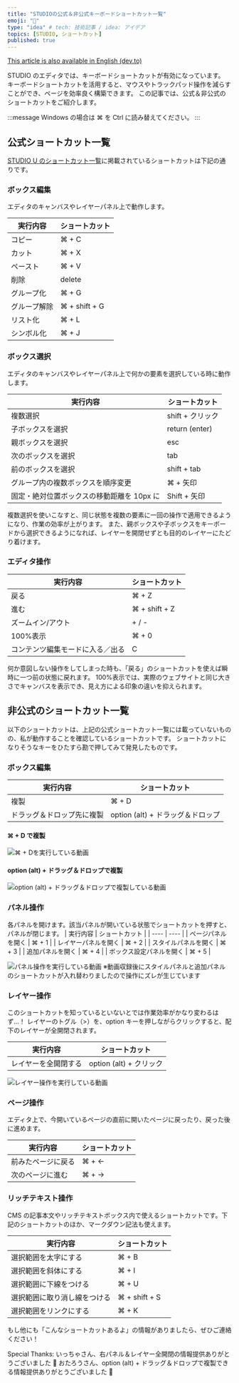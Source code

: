 ```yaml
---
title: "STUDIOの公式＆非公式キーボードショートカット一覧"
emoji: "💠"
type: "idea" # tech: 技術記事 / idea: アイデア
topics: [STUDIO, ショートカット]
published: true
---
```


[This article is also available in English (dev.to)](https://dev.to/ayumisato/official-unofficial-studio-keyboard-shortcuts-list-ejd)

STUDIO のエディタでは、キーボードショートカットが有効になっています。
キーボードショートカットを活用すると、マウスやトラックパッド操作を減らすことができ、ページを効率良く構築できます。
この記事では、公式＆非公式のショートカットをご紹介します。

:::message
Windows の場合は ⌘ を Ctrl に読み替えてください。
:::

## 公式ショートカット一覧

[STUDIO U のショートカット一覧](https://help.studio.design/ja/articles/4062139-%E3%82%B7%E3%83%A7%E3%83%BC%E3%83%88%E3%82%AB%E3%83%83%E3%83%88%E4%B8%80%E8%A6%A7)に掲載されているショートカットは下記の通りです。

### ボックス編集

エディタのキャンバスやレイヤーパネル上で動作します。

| 実行内容     | ショートカット |
| ------------ | -------------- |
| コピー       | ⌘ + C          |
| カット       | ⌘ + X          |
| ペースト     | ⌘ + V          |
| 削除         | delete         |
| グループ化   | ⌘ + G          |
| グループ解除 | ⌘ + shift + G  |
| リスト化     | ⌘ + L          |
| シンボル化   | ⌘ + J          |

### ボックス選択

エディタのキャンバスやレイヤーパネル上で何かの要素を選択している時に動作します。

| 実行内容                                   | ショートカット   |
| ------------------------------------------ | ---------------- |
| 複数選択                                   | shift + クリック |
| 子ボックスを選択                           | return (enter)   |
| 親ボックスを選択                           | esc              |
| 次のボックスを選択                         | tab              |
| 前のボックスを選択                         | shift + tab      |
| グループ内の複数ボックスを順序変更         | ⌘ + 矢印         |
| 固定・絶対位置ボックスの移動距離を 10px に | Shift + 矢印     |

複数選択を使いこなすと、同じ状態を複数の要素に一回の操作で適用できるようになり、作業の効率が上がります。
また、親ボックスや子ボックスをキーボードから選択できるようになれば、レイヤーを開閉せずとも目的のレイヤーにたどり着けます。

### エディタ操作

| 実行内容                         | ショートカット |
| -------------------------------- | -------------- |
| 戻る                             | ⌘ + Z          |
| 進む                             | ⌘ + shift + Z  |
| ズームイン/アウト                | + / -          |
| 100%表示                         | ⌘ + 0          |
| コンテンツ編集モードに入る／出る | C              |

何か意図しない操作をしてしまった時も、「戻る」のショートカットを使えば瞬時に一つ前の状態に戻れます。
100%表示では、実際のウェブサイトと同じ大きさでキャンバスを表示でき、見え方による印象の違いを抑えられます。

## 非公式のショートカット一覧

以下のショートカットは、上記の公式ショートカット一覧には載っていないものの、私が動作することを確認しているショートカットです。
ショートカットになりそうなキーをひたすら勘で押してみて発見したものです。

### ボックス編集

| 実行内容                   | ショートカット                    |
| -------------------------- | --------------------------------- |
| 複製                       | ⌘ + D                             |
| ドラッグ＆ドロップ先に複製 | option (alt) + ドラッグ＆ドロップ |

#### ⌘ + D で複製

![⌘ + Dを実行している動画](/images/studio-keyboard-shortcuts/d.gif)

#### option (alt) + ドラッグ＆ドロップで複製

![option (alt) + ドラッグ＆ドロップで複製している動画](/images/studio-keyboard-shortcuts/option_drag.gif)

### パネル操作

各パネルを開けます。該当パネルが開いている状態でショートカットを押すと、パネルが閉じます。
| 実行内容 | ショートカット |
| ---- | ---- |
| ページパネルを開く | ⌘ + 1 |
| レイヤーパネルを開く | ⌘ + 2 |
| スタイルパネルを開く | ⌘ + 3 |
| 追加パネルを開く | ⌘ + 4 |
| ボックス設定パネルを開く | ⌘ + 5 |

![パネル操作を実行している動画](/images/studio-keyboard-shortcuts/panel.gif)
※動画収録後にスタイルパネルと追加パネルのショートカットが入れ替わりましたので操作にズレが生じています

### レイヤー操作

このショートカットを知っているといないとでは作業効率がかなり変わるはず…！
レイヤーのトグル（>）を、option キーを押しながらクリックすると、配下のレイヤーが全開閉されます。

| 実行内容             | ショートカット          |
| -------------------- | ----------------------- |
| レイヤーを全開閉する | option (alt) + クリック |

![レイヤー操作を実行している動画](/images/studio-keyboard-shortcuts/option.gif)

### ページ操作

エディタ上で、今開いているページの直前に開いたページに戻ったり、戻った後に進めます。

| 実行内容           | ショートカット |
| ------------------ | -------------- |
| 前みたページに戻る | ⌘ + ←          |
| 次のページに進む   | ⌘ + →          |

### リッチテキスト操作

CMS の記事本文やリッチテキストボックス内で使えるショートカットです。下記のショートカットのほか、マークダウン記法も使えます。

| 実行内容                     | ショートカット |
| ---------------------------- | -------------- |
| 選択範囲を太字にする         | ⌘ + B          |
| 選択範囲を斜体にする         | ⌘ + I          |
| 選択範囲に下線をつける       | ⌘ + U          |
| 選択範囲に取り消し線をつける | ⌘ + shift + S  |
| 選択範囲をリンクにする       | ⌘ + K          |

もし他にも「こんなショートカットあるよ」の情報がありましたら、ぜひご連絡ください！

Special Thanks:
いっちゃさん、右パネル＆レイヤー全開閉の情報提供ありがとうございました 🙏
おたろうさん、option (alt) + ドラッグ＆ドロップで複製できる情報提供ありがとうございました 🙏
